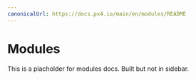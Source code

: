 ```yaml
---
canonicalUrl: https://docs.px4.io/main/en/modules/README
---
```


<Redirect to="modules_main" />

# Modules

This is a placholder for modules docs.
Built but not in sidebar.
